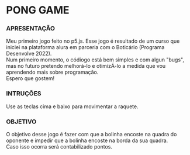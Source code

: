 # PONG GAME

### APRESENTAÇÃO
Meu primeiro jogo feito no p5.js.
Esse jogo é resultado de um curso que iniciei na plataforma alura em parceria com o Boticário (Programa Desenvolve 2022). <br />
Num primeiro momento, o códiogo está bem simples e com algun "bugs", mas no futuro pretendo melhorá-lo e otimizÁ-lo a medida que vou aprendendo mais sobre programação. <br />
Espero que gostem!

### INTRUÇÕES
Use as teclas cima e baixo para movimentar a raquete.<br />

### OBJETIVO
O objetivo desse jogo é fazer com que a bolinha encoste na quadra do oponente e impedir que a bolinha encoste na borda da sua quadra.<br />
Caso isso ocorra será contabilizado pontos.
